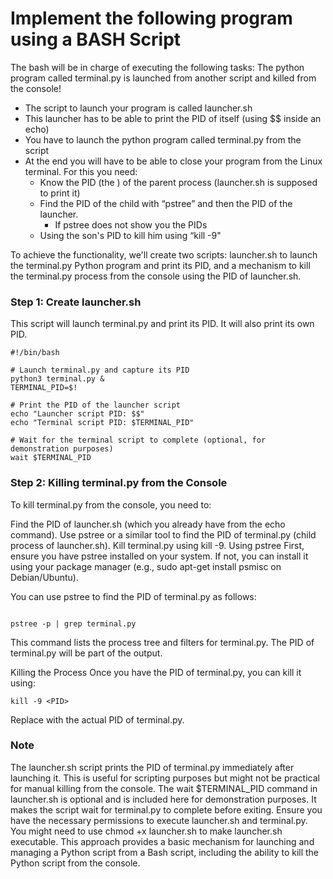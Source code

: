 # Implement the following program using a BASH Script

The bash will be in charge of executing the following tasks:
The python program called terminal.py is launched from another script and killed from the console!

- The script to launch your program is called launcher.sh
- This launcher has to be able to print the PID of itself (using $$ inside an echo)
- You have to launch the python program called terminal.py from the script
- At the end you will have to be able to close your program from the Linux terminal. For this you need:
    - Know the PID (the ) of the parent process (launcher.sh is supposed to print it)
    - Find the PID of the child with “pstree” and then the PID of the launcher.
        - If pstree does not show you the PIDs
    - Using the son's PID to kill him using “kill -9"

To achieve the functionality, we'll create two scripts: launcher.sh to launch the terminal.py Python program and print its PID, and a mechanism to kill the terminal.py process from the console using the PID of launcher.sh.

### Step 1: Create launcher.sh
This script will launch terminal.py and print its PID. It will also print its own PID.


```
#!/bin/bash

# Launch terminal.py and capture its PID
python3 terminal.py &
TERMINAL_PID=$!

# Print the PID of the launcher script
echo "Launcher script PID: $$"
echo "Terminal script PID: $TERMINAL_PID"

# Wait for the terminal script to complete (optional, for demonstration purposes)
wait $TERMINAL_PID
```


### Step 2: Killing terminal.py from the Console

To kill terminal.py from the console, you need to:

Find the PID of launcher.sh (which you already have from the echo command).
Use pstree or a similar tool to find the PID of terminal.py (child process of launcher.sh).
Kill terminal.py using kill -9.
Using pstree
First, ensure you have pstree installed on your system. If not, you can install it using your package manager (e.g., sudo apt-get install psmisc on Debian/Ubuntu).

You can use pstree to find the PID of terminal.py as follows:

```

pstree -p | grep terminal.py

```

This command lists the process tree and filters for terminal.py. The PID of terminal.py will be part of the output.

Killing the Process
Once you have the PID of terminal.py, you can kill it using:


```
kill -9 <PID>
```

Replace <PID> with the actual PID of terminal.py.

### Note
The launcher.sh script prints the PID of terminal.py immediately after launching it. This is useful for scripting purposes but might not be practical for manual killing from the console.
The wait $TERMINAL_PID command in launcher.sh is optional and is included here for demonstration purposes. It makes the script wait for terminal.py to complete before exiting.
Ensure you have the necessary permissions to execute launcher.sh and terminal.py. You might need to use chmod +x launcher.sh to make launcher.sh executable.
This approach provides a basic mechanism for launching and managing a Python script from a Bash script, including the ability to kill the Python script from the console.
